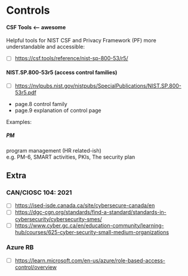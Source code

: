 # Controls

#### CSF Tools <-- awesome
Helpful tools for NIST CSF and Privacy Framework (PF) more understandable and accessible:
- [ ] https://csf.tools/reference/nist-sp-800-53/r5/

#### NIST.SP.800-53r5 (access control families)
- [ ] https://nvlpubs.nist.gov/nistpubs/SpecialPublications/NIST.SP.800-53r5.pdf
- page.8 control family
- page.9 explanation of control page

Examples:
##### PM
program management (HR related-ish) \
e.g. PM-6, SMART activities, PKIs, The security plan 
 
## Extra
### CAN/CIOSC 104: 2021
- [ ] https://ised-isde.canada.ca/site/cybersecure-canada/en
- [ ] https://dgc-cgn.org/standards/find-a-standard/standards-in-cybersecurity/cybersecurity-smes/
- [ ] https://www.cyber.gc.ca/en/education-community/learning-hub/courses/625-cyber-security-small-medium-organizations
### Azure RB
- [ ] https://learn.microsoft.com/en-us/azure/role-based-access-control/overview
